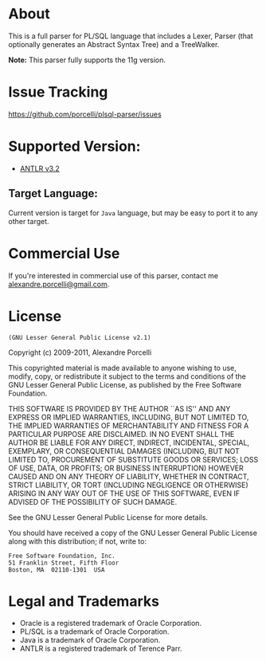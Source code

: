 About
=====

This is a full parser for PL/SQL language that includes a Lexer, Parser (that optionally generates an Abstract Syntax Tree) and a TreeWalker.

**Note:** This parser fully supports the 11g version.

Issue Tracking
=====

<https://github.com/porcelli/plsql-parser/issues>

Supported Version:
=====

* [ANTLR v3.2](http://jboss.org/hornetq)

Target Language:
-----

Current version is target for `Java` language, but may be easy to port it to any other target.

Commercial Use
=====

If you're interested in commercial use of this parser, contact me <alexandre.porcelli@gmail.com>.

License
=====

	(GNU Lesser General Public License v2.1)

Copyright (c) 2009-2011, Alexandre Porcelli

This copyrighted material is made available to anyone wishing to use, modify, copy, or redistribute it subject to the terms and conditions of the GNU Lesser General Public License, as published by the Free Software Foundation. 

THIS SOFTWARE IS PROVIDED BY THE AUTHOR ``AS IS'' AND ANY EXPRESS OR IMPLIED WARRANTIES, INCLUDING, BUT NOT LIMITED TO, THE IMPLIED WARRANTIES OF MERCHANTABILITY AND FITNESS FOR A PARTICULAR PURPOSE ARE DISCLAIMED. IN NO EVENT SHALL THE AUTHOR BE LIABLE FOR ANY DIRECT, INDIRECT, INCIDENTAL, SPECIAL, EXEMPLARY, OR CONSEQUENTIAL DAMAGES (INCLUDING, BUT NOT LIMITED TO, PROCUREMENT OF SUBSTITUTE GOODS OR SERVICES; LOSS OF USE, DATA, OR PROFITS; OR BUSINESS INTERRUPTION) HOWEVER CAUSED AND ON ANY THEORY OF LIABILITY, WHETHER IN CONTRACT, STRICT LIABILITY, OR TORT (INCLUDING NEGLIGENCE OR OTHERWISE) ARISING IN ANY WAY OUT OF THE USE OF THIS SOFTWARE, EVEN IF ADVISED OF THE POSSIBILITY OF SUCH DAMAGE.

See the GNU Lesser General Public License for more details. 

You should have received a copy of the GNU Lesser General Public License along with this distribution; if not, write to:

	Free Software Foundation, Inc.
	51 Franklin Street, Fifth Floor
	Boston, MA  02110-1301  USA

Legal and Trademarks
=====

* Oracle is a registered trademark of Oracle Corporation. 
* PL/SQL is a trademark of Oracle Corporation.
* Java is a trademark of Oracle Corporation.
* ANTLR is a registered trademark of Terence Parr.
